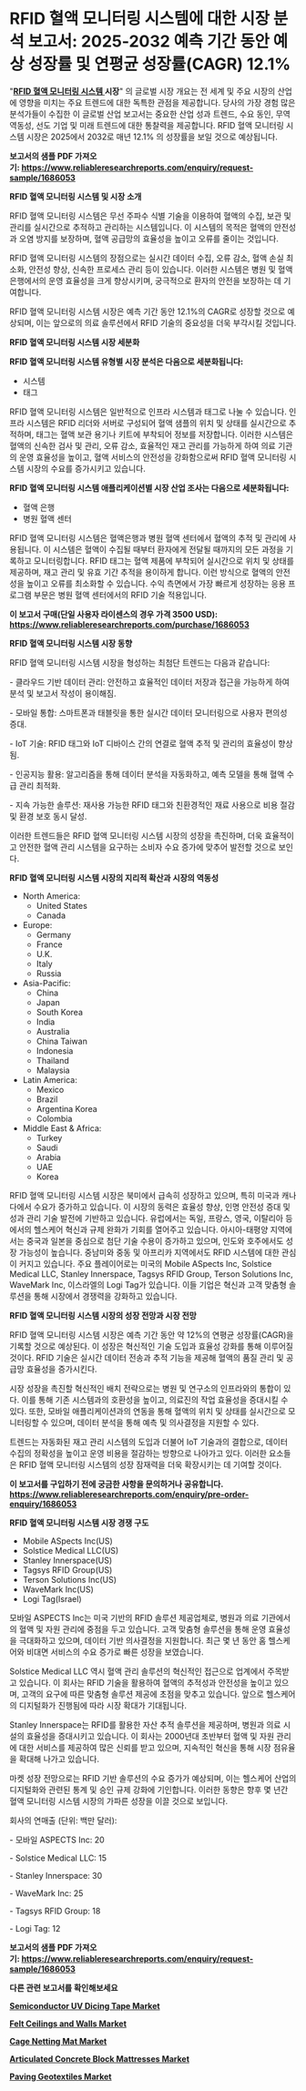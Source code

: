 <p><h1>RFID 혈액 모니터링 시스템에 대한 시장 분석 보고서: 2025-2032 예측 기간 동안 예상 성장률 및 연평균 성장률(CAGR) 12.1%</h1></p><p>"<strong><a href="https://www.reliableresearchreports.com/rfid-blood-monitoring-systems-r1686053?utm_campaign=105&utm_medium=7&utm_source=Github&utm_content=ia&utm_term=03022025&utm_id=rfid-blood-monitoring-systems">RFID 혈액 모니터링 시스템&nbsp;</a></strong><strong>시장</strong>" 의 글로벌 시장 개요는 전 세계 및 주요 시장의 산업에 영향을 미치는 주요 트렌드에 대한 독특한 관점을 제공합니다. 당사의 가장 경험 많은 분석가들이 수집한 이 글로벌 산업 보고서는 중요한 산업 성과 트렌드, 수요 동인, 무역 역동성, 선도 기업 및 미래 트렌드에 대한 통찰력을 제공합니다. RFID 혈액 모니터링 시스템 시장은 2025에서 2032로 매년 12.1% 의 성장률을 보일 것으로 예상됩니다.&nbsp;</p>
<p><strong>보고서의 샘플 PDF 가져오기:&nbsp;<a href="https://www.reliableresearchreports.com/enquiry/request-sample/1686053?utm_campaign=105&utm_medium=7&utm_source=Github&utm_content=ia&utm_term=03022025&utm_id=rfid-blood-monitoring-systems">https://www.reliableresearchreports.com/enquiry/request-sample/1686053</a></strong></p>
<p><strong>RFID 혈액 모니터링 시스템 및 시장 소개</strong></p>
<p><p>RFID 혈액 모니터링 시스템은 무선 주파수 식별 기술을 이용하여 혈액의 수집, 보관 및 관리를 실시간으로 추적하고 관리하는 시스템입니다. 이 시스템의 목적은 혈액의 안전성과 오염 방지를 보장하며, 혈액 공급망의 효율성을 높이고 오류를 줄이는 것입니다.</p><p>RFID 혈액 모니터링 시스템의 장점으로는 실시간 데이터 수집, 오류 감소, 혈액 손실 최소화, 안전성 향상, 신속한 프로세스 관리 등이 있습니다. 이러한 시스템은 병원 및 혈액 은행에서의 운영 효율성을 크게 향상시키며, 궁극적으로 환자의 안전을 보장하는 데 기여합니다.</p><p>RFID 혈액 모니터링 시스템 시장은 예측 기간 동안 12.1%의 CAGR로 성장할 것으로 예상되며, 이는 앞으로의 의료 솔루션에서 RFID 기술의 중요성을 더욱 부각시킬 것입니다.</p></p>
<p><strong>RFID 혈액 모니터링 시스템 시장 세분화</strong></p>
<p><strong>RFID 혈액 모니터링 시스템 유형별 시장 분석은 다음으로 세분화됩니다:</strong></p>
<p><ul><li>시스템</li><li>태그</li></ul></p>
<p><p>RFID 혈액 모니터링 시스템은 일반적으로 인프라 시스템과 태그로 나눌 수 있습니다. 인프라 시스템은 RFID 리더와 서버로 구성되어 혈액 샘플의 위치 및 상태를 실시간으로 추적하며, 태그는 혈액 보관 용기나 키트에 부착되어 정보를 저장합니다. 이러한 시스템은 혈액의 신속한 검사 및 관리, 오류 감소, 효율적인 재고 관리를 가능하게 하여 의료 기관의 운영 효율성을 높이고, 혈액 서비스의 안전성을 강화함으로써 RFID 혈액 모니터링 시스템 시장의 수요를 증가시키고 있습니다.</p></p>
<p><strong>RFID 혈액 모니터링 시스템 애플리케이션별 시장 산업 조사는 다음으로 세분화됩니다:</strong></p>
<p><ul><li>혈액 은행</li><li>병원 혈액 센터</li></ul></p>
<p><p>RFID 혈액 모니터링 시스템은 혈액은행과 병원 혈액 센터에서 혈액의 추적 및 관리에 사용됩니다. 이 시스템은 혈액이 수집될 때부터 환자에게 전달될 때까지의 모든 과정을 기록하고 모니터링합니다. RFID 태그는 혈액 제품에 부착되어 실시간으로 위치 및 상태를 제공하며, 재고 관리 및 유효 기간 추적을 용이하게 합니다. 이런 방식으로 혈액의 안전성을 높이고 오류를 최소화할 수 있습니다. 수익 측면에서 가장 빠르게 성장하는 응용 프로그램 부문은 병원 혈액 센터에서의 RFID 기술 적용입니다.</p></p>
<p><strong>이 보고서 구매(단일 사용자 라이센스의 경우 가격 3500 USD): <a href="https://www.reliableresearchreports.com/purchase/1686053?utm_campaign=105&utm_medium=7&utm_source=Github&utm_content=ia&utm_term=03022025&utm_id=rfid-blood-monitoring-systems">https://www.reliableresearchreports.com/purchase/1686053</a></strong></p>
<p><strong>RFID 혈액 모니터링 시스템 시장 동향</strong></p>
<p><p>RFID 혈액 모니터링 시스템 시장을 형성하는 최첨단 트렌드는 다음과 같습니다:</p><p>- 클라우드 기반 데이터 관리: 안전하고 효율적인 데이터 저장과 접근을 가능하게 하여 분석 및 보고서 작성이 용이해짐.</p><p>  </p><p>- 모바일 통합: 스마트폰과 태블릿을 통한 실시간 데이터 모니터링으로 사용자 편의성 증대.</p><p>- IoT 기술: RFID 태그와 IoT 디바이스 간의 연결로 혈액 추적 및 관리의 효율성이 향상됨.</p><p>- 인공지능 활용: 알고리즘을 통해 데이터 분석을 자동화하고, 예측 모델을 통해 혈액 수급 관리 최적화.</p><p>- 지속 가능한 솔루션: 재사용 가능한 RFID 태그와 친환경적인 재료 사용으로 비용 절감 및 환경 보호 동시 달성.</p><p>이러한 트렌드들은 RFID 혈액 모니터링 시스템 시장의 성장을 촉진하며, 더욱 효율적이고 안전한 혈액 관리 시스템을 요구하는 소비자 수요 증가에 맞추어 발전할 것으로 보인다.</p></p>
<p><strong>RFID 혈액 모니터링 시스템 시장의 지리적 확산과 시장의 역동성</strong></p>
<p><ul>
    <li>
        North America:
        <ul>
            <li>United States</li>
            <li>Canada</li>
        </ul>
    </li>
    <li>
        Europe:
        <ul>
            <li>Germany</li>
            <li>France</li>
            <li>U.K.</li>
            <li>Italy</li>
            <li>Russia</li>
        </ul>
    </li>
    <li>
        Asia-Pacific:
        <ul>
            <li>China</li>
            <li>Japan</li>
            <li>South Korea</li>
            <li>India</li>
            <li>Australia</li>
            <li>China Taiwan</li>
            <li>Indonesia</li>
            <li>Thailand</li>
            <li>Malaysia</li>
        </ul>
    </li>
    <li>
        Latin America:
        <ul>
            <li>Mexico</li>
            <li>Brazil</li>
            <li>Argentina Korea</li>
            <li>Colombia</li>
        </ul>
    </li>
    <li>
        Middle East & Africa:
        <ul>
            <li>Turkey</li>
            <li>Saudi</li>
            <li>Arabia</li>
            <li>UAE</li>
            <li>Korea</li>
        </ul>
    </li>
    </ul></p>
<p><p>RFID 혈액 모니터링 시스템 시장은 북미에서 급속히 성장하고 있으며, 특히 미국과 캐나다에서 수요가 증가하고 있습니다. 이 시장의 동력은 효율성 향상, 인명 안전성 증대 및 성과 관리 기술 발전에 기반하고 있습니다. 유럽에서는 독일, 프랑스, 영국, 이탈리아 등에서의 헬스케어 혁신과 규제 완화가 기회를 열어주고 있습니다. 아시아-태평양 지역에서는 중국과 일본을 중심으로 첨단 기술 수용이 증가하고 있으며, 인도와 호주에서도 성장 가능성이 높습니다. 중남미와 중동 및 아프리카 지역에서도 RFID 시스템에 대한 관심이 커지고 있습니다. 주요 플레이어로는 미국의 Mobile ASpects Inc, Solstice Medical LLC, Stanley Innerspace, Tagsys RFID Group, Terson Solutions Inc, WaveMark Inc, 이스라엘의 Logi Tag가 있습니다. 이들 기업은 혁신과 고객 맞춤형 솔루션을 통해 시장에서 경쟁력을 강화하고 있습니다.</p></p>
<p><strong>RFID 혈액 모니터링 시스템 시장의 성장 전망과 시장 전망</strong></p>
<p><p>RFID 혈액 모니터링 시스템 시장은 예측 기간 동안 약 12%의 연평균 성장률(CAGR)을 기록할 것으로 예상된다. 이 성장은 혁신적인 기술 도입과 효율성 강화를 통해 이루어질 것이다. RFID 기술은 실시간 데이터 전송과 추적 기능을 제공해 혈액의 품질 관리 및 공급망 효율성을 증가시킨다.</p><p>시장 성장을 촉진할 혁신적인 배치 전략으로는 병원 및 연구소의 인프라와의 통합이 있다. 이를 통해 기존 시스템과의 호환성을 높이고, 의료진의 작업 효율성을 증대시킬 수 있다. 또한, 모바일 애플리케이션과의 연동을 통해 혈액의 위치 및 상태를 실시간으로 모니터링할 수 있으며, 데이터 분석을 통해 예측 및 의사결정을 지원할 수 있다.</p><p>트렌드는 자동화된 재고 관리 시스템의 도입과 더불어 IoT 기술과의 결합으로, 데이터 수집의 정확성을 높이고 운영 비용을 절감하는 방향으로 나아가고 있다. 이러한 요소들은 RFID 혈액 모니터링 시스템의 성장 잠재력을 더욱 확장시키는 데 기여할 것이다.</p></p>
<p><strong>이 보고서를 구입하기 전에 궁금한 사항을 문의하거나 공유합니다. <a href="https://www.reliableresearchreports.com/enquiry/pre-order-enquiry/1686053?utm_campaign=105&utm_medium=7&utm_source=Github&utm_content=ia&utm_term=03022025&utm_id=rfid-blood-monitoring-systems">https://www.reliableresearchreports.com/enquiry/pre-order-enquiry/1686053</a></strong></p>
<p><strong>RFID 혈액 모니터링 시스템 시장 경쟁 구도</strong></p>
<p><ul><li>Mobile ASpects Inc(US)</li><li>Solstice Medical LLC(US)</li><li>Stanley Innerspace(US)</li><li>Tagsys RFID Group(US)</li><li>Terson Solutions Inc(US)</li><li>WaveMark Inc(US)</li><li>Logi Tag(Israel)</li></ul></p>
<p><p>모바일 ASPECTS Inc는 미국 기반의 RFID 솔루션 제공업체로, 병원과 의료 기관에서의 혈액 및 자원 관리에 중점을 두고 있습니다. 고객 맞춤형 솔루션을 통해 운영 효율성을 극대화하고 있으며, 데이터 기반 의사결정을 지원합니다. 최근 몇 년 동안 홈 헬스케어와 비대면 서비스의 수요 증가로 빠른 성장을 보였습니다.</p><p>Solstice Medical LLC 역시 혈액 관리 솔루션의 혁신적인 접근으로 업계에서 주목받고 있습니다. 이 회사는 RFID 기술을 활용하여 혈액의 추적성과 안전성을 높이고 있으며, 고객의 요구에 따른 맞춤형 솔루션 제공에 초점을 맞추고 있습니다. 앞으로 헬스케어의 디지털화가 진행됨에 따라 시장 확대가 기대됩니다.</p><p>Stanley Innerspace는 RFID를 활용한 자산 추적 솔루션을 제공하며, 병원과 의료 시설의 효율성을 증대시키고 있습니다. 이 회사는 2000년대 초반부터 혈액 및 자원 관리에 대한 서비스를 제공하여 많은 신뢰를 받고 있으며, 지속적인 혁신을 통해 시장 점유율을 확대해 나가고 있습니다.</p><p>마켓 성장 전망으로는 RFID 기반 솔루션의 수요 증가가 예상되며, 이는 헬스케어 산업의 디지털화와 관련된 통계 및 승인 규제 강화에 기인합니다. 이러한 동향은 향후 몇 년간 혈액 모니터링 시스템 시장의 가파른 성장을 이끌 것으로 보입니다.</p><p>회사의 연매출 (단위: 백만 달러):</p><p>- 모바일 ASPECTS Inc: 20</p><p>- Solstice Medical LLC: 15</p><p>- Stanley Innerspace: 30</p><p>- WaveMark Inc: 25</p><p>- Tagsys RFID Group: 18</p><p>- Logi Tag: 12</p></p>
<p><strong>보고서의 샘플 PDF 가져오기:&nbsp;<a href="https://www.reliableresearchreports.com/enquiry/request-sample/1686053?utm_campaign=105&utm_medium=7&utm_source=Github&utm_content=ia&utm_term=03022025&utm_id=rfid-blood-monitoring-systems">https://www.reliableresearchreports.com/enquiry/request-sample/1686053</a></strong></p>
<p><strong></strong></p>
<p><strong></strong></p>
<p><strong></strong></p>
<p><strong></strong></p>
<p><strong>다른 관련 보고서를 확인해보세요</strong></p>
<p><strong><p><a href="https://github.com/birnbaumbulah0/Market-Research-Report-List-1/blob/main/semiconductor-uv-dicing-tape-market.md?utm_campaign=105&utm_medium=7&utm_source=Github&utm_content=ia&utm_term=03022025&utm_id=rfid-blood-monitoring-systems">Semiconductor UV Dicing Tape Market</a></p><p><a href="https://github.com/akaalahk/Market-Research-Report-List-1/blob/main/felt-ceilings-and-walls-market.md?utm_campaign=105&utm_medium=7&utm_source=Github&utm_content=ia&utm_term=03022025&utm_id=rfid-blood-monitoring-systems">Felt Ceilings and Walls Market</a></p><p><a href="https://github.com/hartsockdonnette82/Market-Research-Report-List-1/blob/main/cage-netting-mat-market.md?utm_campaign=105&utm_medium=7&utm_source=Github&utm_content=ia&utm_term=03022025&utm_id=rfid-blood-monitoring-systems">Cage Netting Mat Market</a></p><p><a href="https://github.com/agdonthisa/Market-Research-Report-List-1/blob/main/articulated-concrete-block-mattresses-market.md?utm_campaign=105&utm_medium=7&utm_source=Github&utm_content=ia&utm_term=03022025&utm_id=rfid-blood-monitoring-systems">Articulated Concrete Block Mattresses Market</a></p><p><a href="https://github.com/biomochaben4/Market-Research-Report-List-1/blob/main/paving-geotextiles-market.md?utm_campaign=105&utm_medium=7&utm_source=Github&utm_content=ia&utm_term=03022025&utm_id=rfid-blood-monitoring-systems">Paving Geotextiles Market</a></p></strong></p>
<p></p>